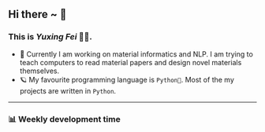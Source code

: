 ## Hi there ~ 👋
### This is *Yuxing Fei* 🧑🏻. ‍

- 🚀 Currently I am working on material informatics and NLP. I am trying to teach computers to read material papers and design novel materials themselves. 
- 🪐 My favourite programming language is <code style="background-color: inherit;">Python🐍</code>. Most of the my projects are written in <code style="background-color: inherit;">Python</code>.

----
### 📊 Weekly development time
<!--START_SECTION:waka-->
<!--END_SECTION:waka-->
